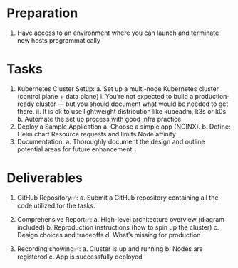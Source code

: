 # Preparation
1. Have access to an environment where you can launch and terminate new hosts programmatically
# Tasks
1. Kubernetes Cluster Setup:
a. Set up a multi-node Kubernetes cluster (control plane + data plane)
i. You’re not expected to build a production-ready cluster — but you should document what would be needed to get there.
ii. It is ok to use lightweight distribution like kubeadm, k3s or k0s
b. Automate the set up process with good infra practice
2. Deploy a Sample Application
a. Choose a simple app (NGINX).
b. Define:
Helm chart
Resource requests and limits
Node affinity
2. Documentation:
a. Thoroughly document the design and outline potential areas for future enhancement.
# Deliverables
1. GitHub Repository✅:
a. Submit a GitHub repository containing all the code utilized for the tasks.

2. Comprehensive Report✅:
a. High-level architecture overview (diagram included)
b. Reproduction instructions (how to spin up the cluster)
c. Design choices and tradeoffs
d. What’s missing for production

3. Recording showing✅:
a. Cluster is up and running
b. Nodes are registered
c. App is successfully deployed